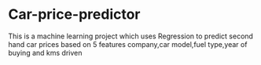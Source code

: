 # Car-price-predictor
This is a machine learning project which uses Regression to predict second hand car prices based on 5 features company,car model,fuel type,year of buying and kms driven

